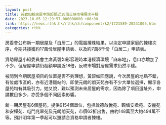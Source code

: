 ```yaml
---
layout: post
title: 黃碧如稱居屋申請超額近18倍反映市場需求平穩
date: 2023-10-05 12:29:57.000000000 +08:00
link: https://news.rthk.hk/rthk/ch/component/k2/1721589-20231005.htm
categories: rthk
---
```


房委會公布新一期居屋及「白居二」的電腦攪珠結果，以決定申請家庭的揀樓次序，今期共接獲約17萬份居屋申請表、以及約7萬8千份「白居二」申請表。

資助房屋小組委員會主席黃碧如形容現時本港經濟環境「麻麻地」，息口亦增加了不少，但居屋申請仍超額申請近18倍，反映市場對居屋需求仍然平穩。

被問到今期居屋項目的位置是否不夠理想，黃碧如回應說，今次居屋的地點不錯，有位處市區的，亦有近港鐵站的，即使元朗的朗天苑亦有不少大單位選擇，顯示各屋苑均有其吸引力。她又說，難以預測未來居屋的需求，因為除了項目選址外，申請數目多少，亦受多個不同因素影響。

新一期居屋有6個屋苑，提供9154個單位，包括啟德啟悅苑、觀塘安楹苑、安麗苑和安樺苑、屯門兆翠苑及元朗朗天苑，市價62折出售，由約148萬至大約494萬不等。預計明年第一季起可以邀請合資格申請者揀樓。

